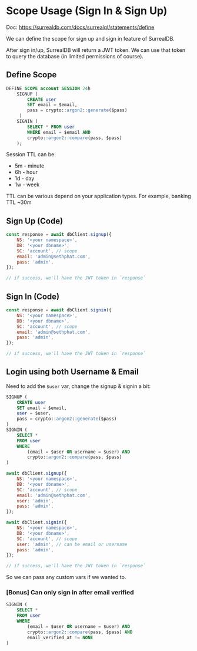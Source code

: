 # Scope Usage (Sign In & Sign Up)

Doc: https://surrealdb.com/docs/surrealql/statements/define

We can define the scope for sign up and sign in feature of SurrealDB.

After sign in/up, SurrealDB will return a JWT token. We can use that token to query the database (in limited permissions of course).

## Define Scope

```sql
DEFINE SCOPE account SESSION 24h
	SIGNUP ( 
        CREATE user 
        SET email = $email, 
        pass = crypto::argon2::generate($pass)
     )
    SIGNIN ( 
        SELECT * FROM user 
        WHERE email = $email AND 
        crypto::argon2::compare(pass, $pass)
    );
```

Session TTL can be:

- 5m - minute
- 6h - hour
- 1d - day
- 1w - week

TTL can be various depend on your application types. For example, banking TTL ~30m

## Sign Up (Code)

```js
const response = await dbClient.signup({
    NS: '<your namespace>',
    DB: '<your dbname>',
    SC: 'account', // scope
    email: 'admin@sethphat.com',
    pass: 'admin',
});

// if success, we'll have the JWT token in `response`
```

## Sign In (Code)

```js
const response = await dbClient.signin({
    NS: '<your namespace>',
    DB: '<your dbname>',
    SC: 'account', // scope
    email: 'admin@sethphat.com',
    pass: 'admin',
});

// if success, we'll have the JWT token in `response`
```

## Login using both Username & Email
Need to add the `$user` var, change the signup & signin a bit:

```sql
SIGNUP ( 
    CREATE user 
    SET email = $email, 
    user = $user, 
    pass = crypto::argon2::generate($pass)
) 
SIGNIN (
    SELECT * 
    FROM user
    WHERE 
        (email = $user OR username = $user) AND
        crypto::argon2::compare(pass, $pass)
)
```

```js
await dbClient.signup({
    NS: '<your namespace>',
    DB: '<your dbname>',
    SC: 'account', // scope
    email: 'admin@sethphat.com',
    user: 'admin',
    pass: 'admin',
});

await dbClient.signin({
    NS: '<your namespace>',
    DB: '<your dbname>',
    SC: 'account', // scope
    user: 'admin', // can be email or username
    pass: 'admin',
});

// if success, we'll have the JWT token in `response`
```

So we can pass any custom vars if we wanted to.

### [Bonus] Can only sign in after email verified

```sql
SIGNIN (
    SELECT * 
    FROM user
    WHERE 
        (email = $user OR username = $user) AND
        crypto::argon2::compare(pass, $pass) AND
        email_verified_at != NONE
)
```